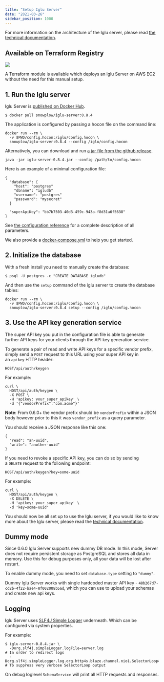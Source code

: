 ```yaml
---
title: "Setup Iglu Server"
date: "2021-03-26"
sidebar_position: 1000
---
```


For more information on the architecture of the Iglu server, please read [the technical documentation](/docs/pipeline-components-and-applications/iglu/iglu-repositories/iglu-server/index.md).

## Available on Terraform Registry

[![](https://img.shields.io/static/v1?label=Terraform&message=Registry&color=7B42BC&logo=terraform)](https://registry.terraform.io/modules/snowplow-devops/iglu-server-ec2/aws/latest)

A Terraform module is available which deploys an Iglu Server on AWS EC2 without the need for this manual setup.

## 1\. Run the Iglu server

Iglu Server is [published on Docker Hub](https://hub.docker.com/repository/docker/snowplow/iglu-server).

```
$ docker pull snowplow/iglu-server:0.8.4
```

The application is configured by passing a hocon file on the command line:

```
docker run --rm \
  -v $PWD/config.hocon:/iglu/config.hocon \
  snowplow/iglu-server:0.8.4 --config /iglu/config.hocon
```

Alternatively, you can download and run [a jar file from the github release](https://github.com/snowplow-incubator/iglu-server/releases).

```
java -jar iglu-server-0.8.4.jar --config /path/to/config.hocon
```

Here is an example of a minimal configuration file:

```
{
  "database": {
    "host": "postgres"
    "dbname": "igludb"
    "username": "postgres"
    "password": "mysecret"
  }

  "superApiKey": "bb7b7503-40d3-459c-943a-f8d31a6f5638"
}
```

See [the configuration reference](/docs/pipeline-components-and-applications/iglu/iglu-repositories/iglu-server/reference.md) for a complete description of all parameters.

We also provide a [docker-compose.yml](https://github.com/snowplow-incubator/iglu-server/blob/master/docker/docker-compose.yml) to help you get started.

## 2\. Initialize the database

With a fresh install you need to manually create the database:

```
$ psql -U postgres -c "CREATE DATABASE igludb"
```

And then use the `setup` command of the iglu server to create the database tables:

```
docker run --rm \
  -v $PWD/config.hocon:/iglu/config.hocon \
  snowplow/iglu-server:0.8.4 setup --config /iglu/config.hocon
```

## 3\. Use the API key generation service

The super API key you put in the configuration file is able to generate further API keys for your clients through the API key generation service.

To generate a pair of read and write API keys for a specific vendor prefix, simply send a `POST` request to this URL using your super API key in an `apikey` HTTP header:

```
HOST/api/auth/keygen
```

For example:

```
curl \
  HOST/api/auth/keygen \
  -X POST \
  -H 'apikey: your_super_apikey' \
  -d '{"vendorPrefix":"com.acme"}'
```

**Note:** From 0.6.0+ the vendor prefix should be `vendorPrefix` within a JSON body however prior to this it was `vendor_prefix` as a query parameter.

You should receive a JSON response like this one:

```
{
  "read": "an-uuid",
  "write": "another-uuid"
}
```

If you need to revoke a specific API key, you can do so by sending a `DELETE` request to the following endpoint:

```
HOST/api/auth/keygen?key=some-uuid
```

For example:

```
curl \
  HOST/api/auth/keygen \
  -X DELETE \
  -H 'apikey: your_super_apikey' \
  -d 'key=some-uuid'
```

You should now be all set up to use the Iglu server, if you would like to know more about the Iglu server, please read the [technical documentation](/docs/pipeline-components-and-applications/iglu/iglu-repositories/iglu-server/index.md).

## [](https://github.com/snowplow/iglu/wiki/Setting-up-an-Iglu-Server#dummy-mode)Dummy mode

Since 0.6.0 Iglu Server supports new dummy DB mode. In this mode, Server does not require persistent storage as PostgreSQL and stores all data in memory. Use this for debug purposes only, all your data will be lost after restart.

To enable dummy mode, you need to set `database.type` setting to `"dummy"`.

Dummy Iglu Server works with single hardcoded master API key - `48b267d7-cd2b-4f22-bae4-0f002008b5ad`, which you can use to upload your schemas and create new api keys.

## [](https://github.com/snowplow/iglu/wiki/Setting-up-an-Iglu-Server#logging)Logging

Iglu Server uses [SLF4J Simple Logger](https://www.slf4j.org/api/org/slf4j/impl/SimpleLogger.html) underneath. Which can be configured via system properties.

For example:

```
$ iglu-server-0.8.4.jar \
  -Dorg.slf4j.simpleLogger.logFile=server.log                                   # In order to redirect logs
  -Dorg.slf4j.simpleLogger.log.org.http4s.blaze.channel.nio1.SelectorLoop=warn  # To suppress very verbose SelectorLoop output
```

On debug loglevel `SchemaService` will print all HTTP requests and responses.
